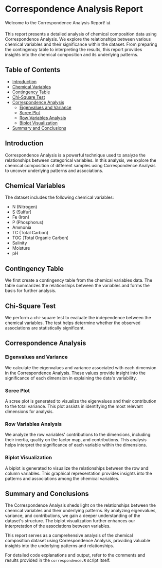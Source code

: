 # Correspondence Analysis Report

Welcome to the Correspondence Analysis Report! 📊

This report presents a detailed analysis of chemical composition data using Correspondence Analysis. We explore the relationships between various chemical variables and their significance within the dataset. From preparing the contingency table to interpreting the results, this report provides insights into the chemical composition and its underlying patterns.

## Table of Contents
- [Introduction](#introduction)
- [Chemical Variables](#chemical-variables)
- [Contingency Table](#contingency-table)
- [Chi-Square Test](#chi-square-test)
- [Correspondence Analysis](#correspondence-analysis)
  - [Eigenvalues and Variance](#eigenvalues-and-variance)
  - [Scree Plot](#scree-plot)
  - [Row Variables Analysis](#row-variables-analysis)
  - [Biplot Visualization](#biplot-visualization)
- [Summary and Conclusions](#summary-and-conclusions)

## Introduction

Correspondence Analysis is a powerful technique used to analyze the relationships between categorical variables. In this analysis, we explore the chemical composition of different samples using Correspondence Analysis to uncover underlying patterns and associations.

## Chemical Variables

The dataset includes the following chemical variables:
- N (Nitrogen)
- S (Sulfur)
- Fe (Iron)
- P (Phosphorus)
- Ammonia
- TC (Total Carbon)
- TOC (Total Organic Carbon)
- Salinity
- Moisture
- pH

## Contingency Table

We first create a contingency table from the chemical variables data. The table summarizes the relationships between the variables and forms the basis for further analysis.

## Chi-Square Test

We perform a chi-square test to evaluate the independence between the chemical variables. The test helps determine whether the observed associations are statistically significant.

## Correspondence Analysis

### Eigenvalues and Variance

We calculate the eigenvalues and variance associated with each dimension in the Correspondence Analysis. These values provide insight into the significance of each dimension in explaining the data's variability.

### Scree Plot

A scree plot is generated to visualize the eigenvalues and their contribution to the total variance. This plot assists in identifying the most relevant dimensions for analysis.

### Row Variables Analysis

We analyze the row variables' contributions to the dimensions, including their inertia, quality on the factor map, and contributions. This analysis helps interpret the significance of each variable within the dimensions.

### Biplot Visualization

A biplot is generated to visualize the relationships between the row and column variables. This graphical representation provides insights into the patterns and associations among the chemical variables.

## Summary and Conclusions

The Correspondence Analysis sheds light on the relationships between the chemical variables and their underlying patterns. By analyzing eigenvalues, variance, and contributions, we gain a deeper understanding of the dataset's structure. The biplot visualization further enhances our interpretation of the associations between variables.

This report serves as a comprehensive analysis of the chemical composition dataset using Correspondence Analysis, providing valuable insights into the underlying patterns and relationships.

For detailed code explanations and output, refer to the comments and results provided in the `correspondence.R` script itself.
